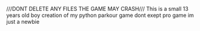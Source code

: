 ///DONT DELETE ANY FILES THE GAME MAY CRASH///
This is a small 13 years old boy creation of my python parkour game
dont exept pro game im just a newbie
